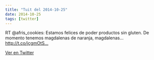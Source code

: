 ```yaml
---
title: "Tuit del 2014-10-25"
date: 2014-10-25
tags: [twitter]
---
```


RT @afris_cookies: Estamos felices de poder productos sin gluten. De momento tenemos magdalenas de naranja, magdalenas… http://t.co/jcgmOtS…



[Ver en Twitter](https://twitter.com/i/web/status/526154041836187648)
